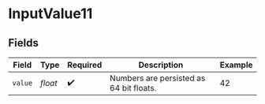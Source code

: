 # InputValue11


## Fields

| Field                                   | Type                                    | Required                                | Description                             | Example                                 |
| --------------------------------------- | --------------------------------------- | --------------------------------------- | --------------------------------------- | --------------------------------------- |
| `value`                                 | *float*                                 | :heavy_check_mark:                      | Numbers are persisted as 64 bit floats. | 42                                      |